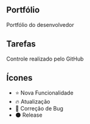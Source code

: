 ## Portfólio

Portfólio do desenvolvedor

## Tarefas

Controle realizado pelo GitHub

## Ícones

- :star: Nova Funcionalidade
- :fire: Atualização
- :bug: Correção de Bug
- :new_moon: Release
 